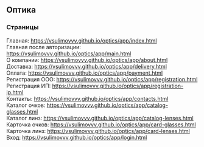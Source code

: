 ## Оптика
### Страницы
Главная: https://vsulimovvv.github.io/optics/app/index.html  
Главная после авторизации: https://vsulimovvv.github.io/optics/app/main.html  
О компании: https://vsulimovvv.github.io/optics/app/about.html  
Доставка: https://vsulimovvv.github.io/optics/app/delivery.html  
Оплата: https://vsulimovvv.github.io/optics/app/payment.html  
Регистрация ООО: https://vsulimovvv.github.io/optics/app/registration.html  
Регистрация ИП: https://vsulimovvv.github.io/optics/app/registration-ip.html  
Контакты: https://vsulimovvv.github.io/optics/app/contacts.html  
Каталог очков: https://vsulimovvv.github.io/optics/app/catalog-glasses.html  
Каталог линз: https://vsulimovvv.github.io/optics/app/catalog-lenses.html  
Карточка очков: https://vsulimovvv.github.io/optics/app/card-glasses.html  
Карточка линз: https://vsulimovvv.github.io/optics/app/card-lenses.html  
Вход: https://vsulimovvv.github.io/optics/app/login.html  
